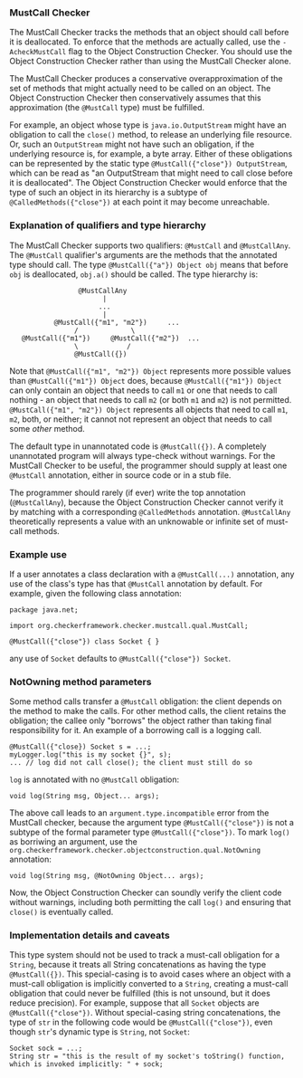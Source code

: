 ### MustCall Checker

The MustCall Checker tracks the methods that an object should call before it is deallocated.
To enforce that the methods are actually called, use
the `-AcheckMustCall` flag to the Object Construction Checker. You should use the Object
Construction Checker rather than using the MustCall Checker alone.

The MustCall Checker produces a conservative overapproximation of the set of methods that might
actually need to be called on an object. The Object Construction Checker then conservatively assumes
that this approximation (the `@MustCall` type) must be fulfilled.

For example, an object whose type is `java.io.OutputStream` might
have an obligation to call the `close()` method, to release an underlying file resource. Or,
such an `OutputStream` might not have such an obligation, if the underlying resource is, for
example, a byte array. Either of these obligations can be represented by the static type
`@MustCall({"close"}) OutputStream`, which can be read as "an OutputStream that might need
to call close before it is deallocated". The Object Construction Checker would enforce that the
type of such an object in its hierarchy is a subtype of `@CalledMethods({"close"})` at each
point it may become unreachable.

### Explanation of qualifiers and type hierarchy

The MustCall Checker supports two qualifiers: `@MustCall` and `@MustCallAny`. The `@MustCall`
qualifier's arguments are the methods that the annotated type
should call. The type `@MustCall({"a"}) Object obj` means
that before `obj` is deallocated, `obj.a()` should be called.
The type hierarchy is:

                     @MustCallAny
                           |
                          ...
                           |
               @MustCall({"m1", "m2"})     ...
                    /             \
       @MustCall({"m1"})     @MustCall({"m2"})  ...
                    \            /
                    @MustCall({})

Note that `@MustCall({"m1", "m2"}) Object` represents more possible values than
`@MustCall({"m1"}) Object` does, because `@MustCall({"m1"}) Object` can only
contain an object that needs to call `m1` or one that needs to call nothing - an
object that needs to call `m2` (or both `m1` and `m2`) is not permitted.
`@MustCall({"m1", "m2"}) Object` represents all objects that need to
call `m1`, `m2`, both, or neither; it cannot not represent an object that needs
to call some *other* method.

The default type in unannotated code is `@MustCall({})`.
A completely unannotated program will always type-check without warnings.
For the MustCall Checker to be useful, the programmer should supply at least one
`@MustCall` annotation, either in source code or in a stub file.

The programmer should rarely (if ever) write the top annotation (`@MustCallAny`), because
the Object Construction Checker cannot verify it by matching with a corresponding `@CalledMethods`
annotation. `@MustCallAny` theoretically represents a value with an unknowable or infinite set
of must-call methods.

### Example use

If a user annotates a class declaration with a `@MustCall(...)` annotation, any use of the class's
type has that `@MustCall` annotation by default. For example, given the following class annotation:

    package java.net;
    
    import org.checkerframework.checker.mustcall.qual.MustCall;
    
    @MustCall({"close"}) class Socket { }
    
any use of `Socket` defaults to `@MustCall({"close"}) Socket`.

### NotOwning method parameters

Some method calls transfer a `@MustCall` obligation:  the client depends on the method to make the calls.
For other method calls, the client retains the obligation; the callee only "borrows" the object rather than taking final responsibility for it.
An example of a borrowing call is a logging call.

```
@MustCall({"close}) Socket s = ...;
myLogger.log("this is my socket {}", s);
... // log did not call close(); the client must still do so
```

`log` is annotated with no `@MustCall` obligation:

```
void log(String msg, Object... args);
```

The above call leads to an `argument.type.incompatible` error from the MustCall checker, because
the argument type `@MustCall({"close"})` is not a subtype of the formal parameter type `@MustCall({"close"})`.
To mark `log()` as borriwing an argument, use the `org.checkerframework.checker.objectconstruction.qual.NotOwning` annotation:

```
void log(String msg, @NotOwning Object... args);
```

Now, the Object Construction Checker can soundly verify the client code without
warnings, including both permitting the call `log()` and ensuring that `close()` is
eventually called.

### Implementation details and caveats

This type system should not be used to track a must-call obligation for a `String`, because it treats all
String concatenations as having the type `@MustCall({})`. This special-casing is to avoid cases where
an object with a must-call obligation is implicitly converted to a `String`, creating a must-call obligation
that could never be fulfilled (this is not unsound, but it does reduce precision). For example, suppose that
all `Socket` objects are `@MustCall({"close"})`. Without special-casing string concatenations, the type of
`str` in the following code would be `@MustCall({"close"})`, even though `str`'s dynamic type is `String`, not
`Socket`:

    Socket sock = ...;
    String str = "this is the result of my socket's toString() function, which is invoked implicitly: " + sock;
